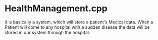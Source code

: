 # HealthManagement.cpp
It is basically a system, which will store a patient's Medical data. When a Patient will come to any hospital with a sudden disease the data will be stored in our system through the hospital. 
